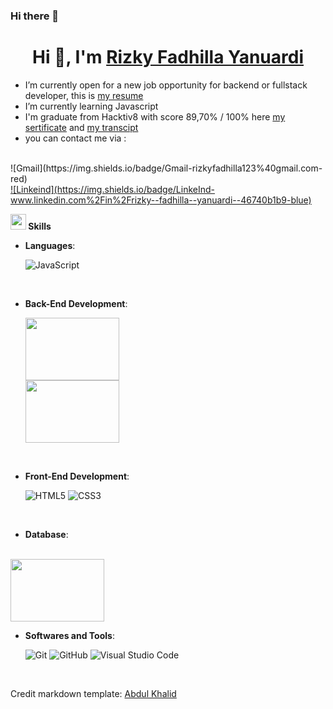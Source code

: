 ### Hi there 👋
<h1 align="center">Hi 👋, I'm <a href="https://github.com/RizkyFadhilla" target="blank">
Rizky Fadhilla Yanuardi</a></h1>

- I’m currently open for a new job opportunity for backend or fullstack developer, this is <a href="https://drive.google.com/file/d/19-NNt6XqEXAu21EWTbL3qryhKo8PFLza/view?usp=share_link" target="blank"> my resume</a>
- I’m currently learning Javascript
- I'm graduate from Hacktiv8 with score 89,70% / 100% here <a href="https://drive.google.com/file/d/1hS0ZqYoQtRIX2P9FonD2LdLJogqN0gMl/view?usp=sharing" target="blank"> my sertificate</a> and <a href="https://drive.google.com/file/d/1foXKZcPKkVRPayDyg4hinif2vD1WlCO2/view?usp=share_link" target="blank"> my transcipt</a>
- you can contact me via :
<br>
![Gmail](https://img.shields.io/badge/Gmail-rizkyfadhilla123%40gmail.com-red)
<br>
<a href="www.linkedin.com/in/rizky-fadhilla-yanuardi-46740b1b9" target="blank">![Linkeind](https://img.shields.io/badge/LinkeInd-www.linkedin.com%2Fin%2Frizky--fadhilla--yanuardi--46740b1b9-blue)</a>

<img src="https://media2.giphy.com/media/QssGEmpkyEOhBCb7e1/giphy.gif?cid=ecf05e47a0n3gi1bfqntqmob8g9aid1oyj2wr3ds3mg700bl&rid=giphy.gif" width ="25"><b> Skills</b>
<br>

<p align="center">

- **Languages**:
    
    ![JavaScript](https://img.shields.io/badge/JavaScript%20-%23F7DF1E.svg?style=for-the-badge&logo=javascript&logoColor=black)
<br>   
    
- **Back-End Development**:

   <img src="https://external-content.duckduckgo.com/iu/?u=https%3A%2F%2Ftse3.mm.bing.net%2Fth%3Fid%3DOIP.Ahl24GrglQHwFcp5-_B36QHaEo%26pid%3DApi&f=1&ipt=9c7aa2af40156eacaf1942cc69a1eeb16c86e8f7b11ce9d3385437d750b86442&ipo=images"  width="150" height="100"/>
   <br>
    <img src="https://external-content.duckduckgo.com/iu/?u=https%3A%2F%2Fludovicwyffels.dev%2Fstatic%2F335caa592debcad471a1ec9936833b1b%2F5707d%2Fsequelize.png&f=1&nofb=1&ipt=682c77170d7155466e67b42fa0d090d49fb3701e7130ba8ff78dc3086f15d35f&ipo=images"  width="150" height="100"/>
   <br>

<br>

- **Front-End Development**:

   ![HTML5](https://img.shields.io/badge/HTML5%20-%23E34F26.svg?style=for-the-badge&logo=html5&logoColor=white)
   ![CSS3](https://img.shields.io/badge/CSS%20-%231572B6.svg?style=for-the-badge&logo=css3&logoColor=white)

<br>

- **Database**:
<br>
 <img src="https://wiki.postgresql.org/images/thumb/a/a4/PostgreSQL_logo.3colors.svg/116px-PostgreSQL_logo.3colors.svg.png"  width="150" height="100"/>
    
<br>

- **Softwares and Tools**:

    ![Git](https://img.shields.io/badge/git-%23F05033.svg?style=for-the-badge&logo=git&logoColor=white)
    ![GitHub](https://img.shields.io/badge/github-%23121011.svg?style=for-the-badge&logo=github&logoColor=white)
    ![Visual Studio Code](https://img.shields.io/badge/Visual%20Studio%20Code-0078d7.svg?style=for-the-badge&logo=visual-studio-code&logoColor=white)

<br>





Credit markdown template: [Abdul Khalid](https://github.com/0xabdulkhalid)

<!--
**RizkyFadhilla/RizkyFadhilla** is a ✨ _special_ ✨ repository because its `README.md` (this file) appears on your GitHub profile.

Here are some ideas to get you started:


- 👯 I’m looking to collaborate on ...
- 🤔 I’m looking for help with ...
- 💬 Ask me about ...
- 📫 How to reach me: ...
- 😄 Pronouns: ...
- ⚡ Fun fact: ...
-->
